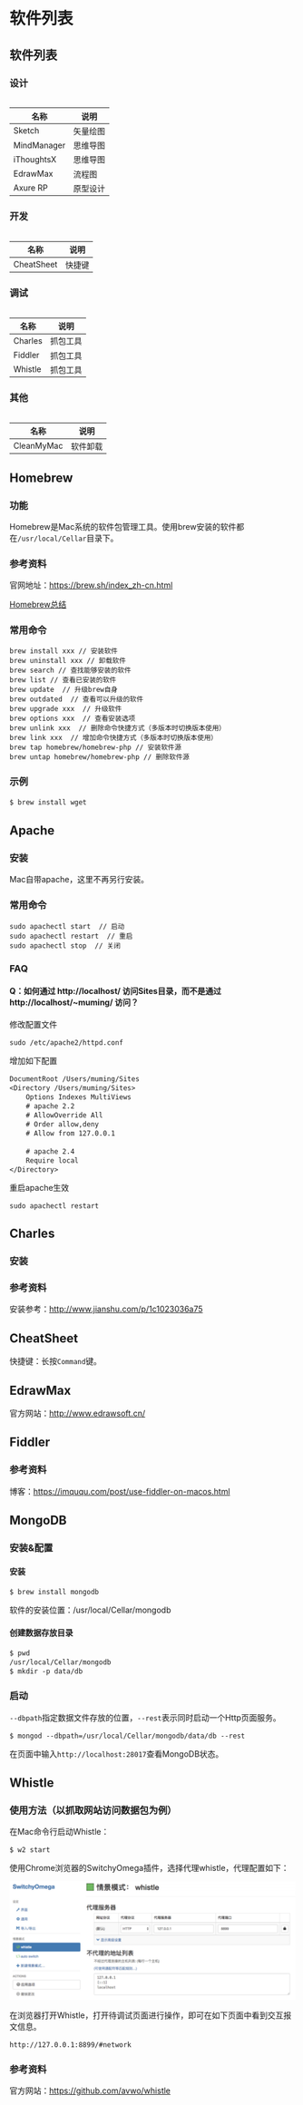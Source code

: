 # 软件列表

## 软件列表

### 设计

###### 

|名称		|说明		|
|-----------|-----------|
|Sketch		|矢量绘图		|
|MindManager|思维导图		|
|iThoughtsX |思维导图		|
|EdrawMax	|流程图		|
|Axure RP	|原型设计		|


### 开发

###### 

|名称		|说明		|
|-----------|-----------|
|CheatSheet	|快捷键		|


### 调试

###### 

|名称		|说明		|
|-----------|-----------|
|Charles	|抓包工具		|
|Fiddler	|抓包工具		|
|Whistle	|抓包工具		|


### 其他

###### 

|名称		|说明		|
|-----------|-----------|
|CleanMyMac	|软件卸载		|


## Homebrew

### 功能

Homebrew是Mac系统的软件包管理工具。使用brew安装的软件都在`/usr/local/Cellar`目录下。


### 参考资料

官网地址：https://brew.sh/index_zh-cn.html

[Homebrew总结](http://www.jianshu.com/p/8ad7056b243f)


### 常用命令

```
brew install xxx // 安装软件
brew uninstall xxx // 卸载软件
brew search // 查找能够安装的软件
brew list // 查看已安装的软件
brew update  // 升级brew自身
brew outdated  // 查看可以升级的软件
brew upgrade xxx  // 升级软件 
brew options xxx  // 查看安装选项
brew unlink xxx  // 删除命令快捷方式（多版本时切换版本使用）
brew link xxx  // 增加命令快捷方式（多版本时切换版本使用）
brew tap homebrew/homebrew-php // 安装软件源
brew untap homebrew/homebrew-php // 删除软件源
```


### 示例

```bash
$ brew install wget
```


## Apache

### 安装

Mac自带apache，这里不再另行安装。


### 常用命令

```
sudo apachectl start  // 启动
sudo apachectl restart  // 重启
sudo apachectl stop  // 关闭
```


### FAQ

#### Q：如何通过 http://localhost/ 访问Sites目录，而不是通过 http://localhost/~muming/ 访问？

修改配置文件

```
sudo /etc/apache2/httpd.conf
```

增加如下配置

```
DocumentRoot /Users/muming/Sites
<Directory /Users/muming/Sites>
    Options Indexes MultiViews
    # apache 2.2
    # AllowOverride All
    # Order allow,deny
    # Allow from 127.0.0.1

    # apache 2.4
    Require local
</Directory>
```

重启apache生效

```
sudo apachectl restart
```


## Charles

### 安装


### 参考资料

安装参考：http://www.jianshu.com/p/1c1023036a75


## CheatSheet

快捷键：长按`Command`键。


## EdrawMax

官方网站：http://www.edrawsoft.cn/


## Fiddler

### 参考资料

博客：https://imququ.com/post/use-fiddler-on-macos.html


## MongoDB

### 安装&配置

#### 安装

```
$ brew install mongodb
```

软件的安装位置：/usr/local/Cellar/mongodb

#### 创建数据存放目录

```
$ pwd
/usr/local/Cellar/mongodb
$ mkdir -p data/db
```


### 启动

`--dbpath`指定数据文件存放的位置，`--rest`表示同时启动一个Http页面服务。

```
$ mongod --dbpath=/usr/local/Cellar/mongodb/data/db --rest
```

在页面中输入`http://localhost:28017`查看MongoDB状态。


## Whistle

### 使用方法（以抓取网站访问数据包为例）

在Mac命令行启动Whistle：

```
$ w2 start
```

使用Chrome浏览器的SwitchyOmega插件，选择代理whistle，代理配置如下：

[![whistle代理](images/whistle_proxy.jpg)](images/whistle_proxy.jpg)

在浏览器打开Whistle，打开待调试页面进行操作，即可在如下页面中看到交互报文信息。

```
http://127.0.0.1:8899/#network
```


### 参考资料

官方网站：https://github.com/avwo/whistle

